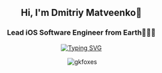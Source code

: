 <h2 align="center">Hi, I'm Dmitriy Matveenko🦊</h2>
<h3 align="center">Lead iOS Software Engineer from Earth👨🏻‍💻</h3>

<p align="center"><a href="https://drive.google.com/file/d/1UrfIFfCmgagrlTTNSAjIeR4q_2dJOhN0/view?usp=share_link"><img src="https://readme-typing-svg.demolab.com?font=Fira+Code&size=17&duration=4000&pause=10&color=428CEC&center=true&vCenter=true&random=false&width=135&height=35&lines=My+Resume" alt="Typing SVG" /></a></p>
<p align="center">&nbsp;<img align="center" src="https://github-readme-stats-sigma-five.vercel.app/api?username=gkfoxes&show_icons=true&locale=en" alt="gkfoxes" /></p>
